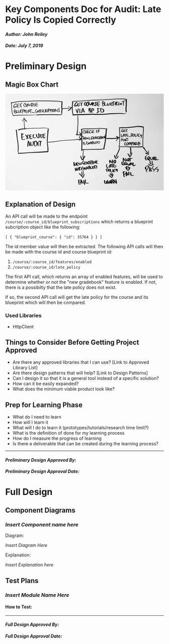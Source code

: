 # Key Components Doc for Audit: Late Policy Is Copied Correctly
#### *Author: John Reiley*
#### *Date: July 7, 2019*

# Preliminary Design

## Magic Box Chart

![alt text](images/late-policy-is-copied-correctly.jpg)

<!-- Think through the process as much as makes sense, and then create a magic box chart with the whiteboard and place it here. -->

## Explanation of Design

An API call will be made to the endpoint `/course/:course_id/blueprint_subscriptions` which returns a blueprint subcription object like the following:  

`[ { "blueprint_course": { "id": 35764 } } ]`

The id member value will then be extracted. The following API calls will then be made with the course id and course blueprint id:  
1. `/course/:course_id/features/enabled`  
2. `/course/:course_id/late_policy`

The first API call, which returns an array of enabled features, will be used to determine whether or not the "new gradebook" feature is enabled. If not, there is a possibilty that the late policy does not exist.   

If so, the second API call will get the late policy for the course and its blueprint which will then be compared.            

### Used Libraries
- HttpClient

## Things to Consider Before Getting Project Approved
- Are there any approved libraries that I can use? [Link to Approved Library List]
- Are there design patterns that will help?  [Link to Design Patterns]
- Can I design it so that it is a general tool instead of a specific solution?
- How can it be easily expanded?
- What does the minimum viable product look like?

## Prep for Learning Phase
- What do I need to learn
- How will I learn it
- What will I do to learn it (prototypes/tutorials/research time limit?)
- What is the definition of done for my learning process
- How do I measure the progress of learning
- Is there a deliverable that can be created during the learning process?

-----

#### *Preliminary Design Approved By:* 
#### *Preliminary Design Approval Date:*

# Full Design

## Component Diagrams
<!-- Diagrams and companion explanations for all Key Components.
These would include information about inputs, outputs, and what a function does for every major function. -->

<!-- For each component, the following template will be followed: (In other words, the template below will repeat for each component)-->

### *Insert Component name here*

Diagram:

*Insert Diagram Here*

Explanation:

*Insert Explanation here*

<!-- For a future release:
## Test Plans
For each major function the test plan template will be as follows (in other words the template below will repeat for each test) 
### *Insert name of component here (e.g. convertIdToCourseObject function)*
#### Test 1: *Insert Test name here*
Summary: 
 *Insert Test Summary Here*
 Type: *Insert Type here (Unit Test, Manual Test, Selenium/Puppeteer test (Overkill?))* 
Procedure:
1. *Insert Steps here*
1. *and here*
1. *and here*
Expected Outcome:
*Insert Expected Outcome here*
-->

## Test Plans

### *Insert Module Name Here*
#### How to Test:





-----

#### *Full Design Approved By:* 
#### *Full Design Approval Date:*


<!-- Diagram Types:
 - Data Flow (I think this will be the most popular)
 - Structure Charts (This is really good for showing input and output of every function)
 - UML Class Diagram (a must for object oriented projects) -->
